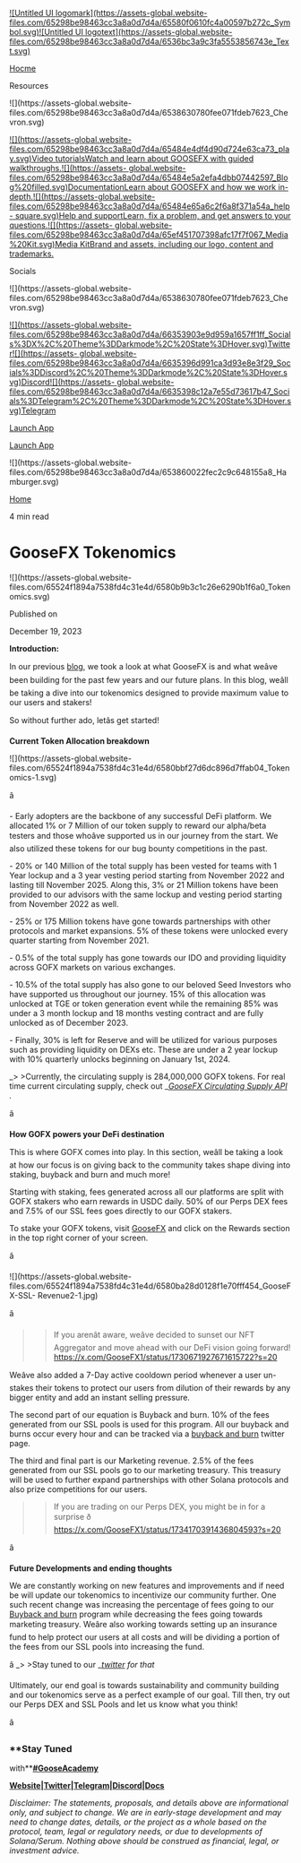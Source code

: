 [![Untitled UI logomark](https://assets-global.website-
files.com/65298be98463cc3a8a0d7d4a/65580f0610fc4a00597b272c_Symbol.svg)![Untitled
UI logotext](https://assets-global.website-
files.com/65298be98463cc3a8a0d7d4a/6536bc3a9c3fa5553856743e_Text.svg)](/)

[Hocme](/)

Resources

![](https://assets-global.website-
files.com/65298be98463cc3a8a0d7d4a/6538630780fee071fdeb7623_Chevron.svg)

[![](https://assets-global.website-
files.com/65298be98463cc3a8a0d7d4a/65484e4df4d90d724e63ca73_play.svg)Video
tutorialsWatch and learn about GOOSEFX with guided
walkthroughs.](https://www.youtube.com/@GooseFX1)[![](https://assets-
global.website-
files.com/65298be98463cc3a8a0d7d4a/65484e5a2efa4dbb07442597_Blog%20filled.svg)DocumentationLearn
about GOOSEFX and how we work in-
depth.](https://docs.goosefx.io/)[![](https://assets-global.website-
files.com/65298be98463cc3a8a0d7d4a/65484e65a6c2f6a8f371a54a_help-
square.svg)Help and supportLearn, fix a problem, and get answers to your
questions.](https://discord.com/channels/833693973687173121/833725691983822918)[![](https://assets-
global.website-
files.com/65298be98463cc3a8a0d7d4a/65ef451707398afc17f7f067_Media%20Kit.svg)Media
KitBrand and assets, including our logo, content and trademarks.](/media-kit)

Socials

![](https://assets-global.website-
files.com/65298be98463cc3a8a0d7d4a/6538630780fee071fdeb7623_Chevron.svg)

[![](https://assets-global.website-
files.com/65298be98463cc3a8a0d7d4a/66353903e9d959a1657ff1ff_Socials%3DX%2C%20Theme%3DDarkmode%2C%20State%3DHover.svg)Twitter](https://twitter.com/GooseFX1)[![](https://assets-
global.website-
files.com/65298be98463cc3a8a0d7d4a/6635396d991ca3d93e8e3f29_Socials%3DDiscord%2C%20Theme%3DDarkmode%2C%20State%3DHover.svg)Discord](https://discord.com/invite/cDEPXpY26q)[![](https://assets-
global.website-
files.com/65298be98463cc3a8a0d7d4a/6635398c12a7e55d73617b47_Socials%3DTelegram%2C%20Theme%3DDarkmode%2C%20State%3DHover.svg)Telegram](https://t.me/goosefx)

[Launch App](https://app.goosefx.io/farm)

[Launch App](https://app.goosefx.io/farm)

![](https://assets-global.website-
files.com/65298be98463cc3a8a0d7d4a/653860022fec2c9c648155a8_Hamburger.svg)

[ Home](/)

4 min read

# GooseFX Tokenomics

![](https://assets-global.website-
files.com/65524f1894a7538fd4c31e4d/6580b9b3c1c26e6290b1f6a0_Tokenomics.svg)

Published on

December 19, 2023

**Introduction:**

In our previous [blog](https://www.blog.goosefx.io/what-is-goosefx/), we took
a look at what GooseFX is and what weâve been building for the past few
years and our future plans. In this blog, weâll be taking a dive into our
tokenomics designed to provide maximum value to our users and stakers!

So without further ado, letâs get started!  

**Current Token Allocation breakdown**

![](https://assets-global.website-
files.com/65524f1894a7538fd4c31e4d/6580bbf27d6dc896d7ffab04_Tokenomics-1.svg)

â

\- Early adopters are the backbone of any successful DeFi platform. We
allocated 1% or 7 Million of our token supply to reward our alpha/beta testers
and those whoâve supported us in our journey from the start. We also
utilized these tokens for our bug bounty competitions in the past.

\- 20% or 140 Million of the total supply has been vested for teams with 1
Year lockup and a 3 year vesting period starting from November 2022 and
lasting till November 2025. Along this, 3% or 21 Million tokens have been
provided to our advisors with the same lockup and vesting period starting from
November 2022 as well.

\- 25% or 175 Million tokens have gone towards partnerships with other
protocols and market expansions. 5% of these tokens were unlocked every
quarter starting from November 2021.

\- 0.5% of the total supply has gone towards our IDO and providing liquidity
across GOFX markets on various exchanges.

\- 10.5% of the total supply has also gone to our beloved Seed Investors who
have supported us throughout our journey. 15% of this allocation was unlocked
at TGE or token generation event while the remaining 85% was under a 3 month
lockup and 18 months vesting contract and are fully unlocked as of December
2023.

\- Finally, 30% is left for Reserve and will be utilized for various purposes
such as providing liquidity on DEXs etc. These are under a 2 year lockup with
10% quarterly unlocks beginning on January 1st, 2024.

_> >Currently, the circulating supply is 284,000,000 GOFX tokens. For real
time current circulating supply, check out _[_GooseFX Circulating Supply
API_](https://api-services.goosefx.io/circulating-supply) _._

â

**How GOFX powers your DeFi destination**

This is where GOFX comes into play. In this section, weâll be taking a look
at how our focus is on giving back to the community takes shape diving into
staking, buyback and burn and much more!

Starting with staking, fees generated across all our platforms are split with
GOFX stakers who earn rewards in USDC daily. 50% of our Perps DEX fees and
7.5% of our SSL fees goes directly to our GOFX stakers.

To stake your GOFX tokens, visit [GooseFX](http://app.goosefx.io/trade) and
click on the Rewards section in the top right corner of your screen.

â

![](https://assets-global.website-
files.com/65524f1894a7538fd4c31e4d/6580ba28d0128f1e70fff454_GooseFX-SSL-
Revenue2-1.jpg)

â

>>If you arenât aware, weâve decided to sunset our NFT Aggregator and move
ahead with our DeFi vision going forward!
<https://x.com/GooseFX1/status/1730671927671615722?s=20>

Weâve also added a 7-Day active cooldown period whenever a user un-stakes
their tokens to protect our users from dilution of their rewards by any bigger
entity and add an instant selling pressure.

The second part of our equation is Buyback and burn. 10% of the fees generated
from our SSL pools is used for this program. All our buyback and burns occur
every hour and can be tracked via a [buyback and
burn](https://twitter.com/GOFX_Burn) twitter page.

The third and final part is our Marketing revenue. 2.5% of the fees generated
from our SSL pools go to our marketing treasury. This treasury will be used to
further expand partnerships with other Solana protocols and also prize
competitions for our users.

>>If you are trading on our Perps DEX, you might be in for a surprise ð
<https://x.com/GooseFX1/status/1734170391436804593?s=20>

â

**Future Developments and ending thoughts**

We are constantly working on new features and improvements and if need be will
update our tokenomics to incentivize our community further. One such recent
change was increasing the percentage of fees going to our [Buyback and
burn](https://x.com/GooseFX1/status/1729218230772777084?s=20) program while
decreasing the fees going towards marketing treasury. Weâre also working
towards setting up an insurance fund to help protect our users at all costs
and will be dividing a portion of the fees from our SSL pools into increasing
the fund.

â _> >Stay tuned to our _[_twitter_](https://twitter.com/GooseFX1) _for
that_

Ultimately, our end goal is towards sustainability and community building and
our tokenomics serve as a perfect example of our goal. Till then, try out our
Perps DEX and SSL Pools and let us know what you think!

â

### **Stay Tuned
with**[**#GooseAcademy**](https://twitter.com/hashtag/GooseGang?src=hashtag_click&ref=blog.goosefx.io)

[**Website**](https://www.goosefx.io/?ref=blog.goosefx.io)**|**[**Twitter**](https://twitter.com/GooseFX1?ref=blog.goosefx.io)**|**[**Telegram**](https://t.me/goosefx?ref=blog.goosefx.io)**|**[**Discord**](https://discord.gg/cDEPXpY26q?ref=blog.goosefx.io)**|**[**Docs**](https://docs.goosefx.io/?ref=blog.goosefx.io)

 _Disclaimer: The statements, proposals, and details above are informational
only, and subject to change. We are in early-stage development and may need to
change dates, details, or the project as a whole based on the protocol, team,
legal or regulatory needs, or due to developments of Solana/Serum. Nothing
above should be construed as financial, legal, or investment advice._

